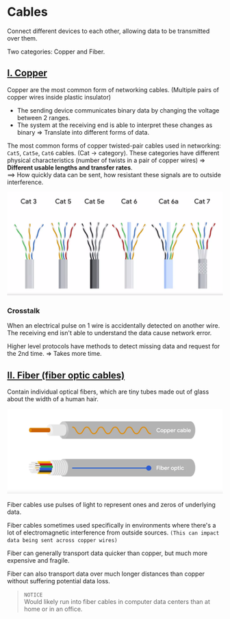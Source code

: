 # Cables

Connect different devices to each other, allowing data to be transmitted over them.

Two categories: Copper and Fiber.

## <u>I. Copper</u>

Copper are the most common form of networking cables. (Multiple pairs of copper wires inside plastic insulator)

- The sending device communicates binary data by changing the voltage between 2 ranges.
- The system at the receiving end is able to interpret these changes as binary => Translate into different forms of data.

The most common forms of copper twisted-pair cables used in networking: `Cat5`, `Cat5e`, `Cat6` cables. (Cat -> category). These categories have different physical characteristics (number of twists in a pair of copper wires) => **Different usable lengths and transfer rates**. <br>
==> How quickly data can be sent, how resistant these signals are to outside interference.

![image](images/different-copper-wire-categories.png)

### **Crosstalk**

When an electrical pulse on 1 wire is accidentally detected on another wire. The receiving end isn't able to understand the data cause network error.

Higher level protocols have methods to detect missing data and request for the 2nd time. => Takes more time.

## <u>II. Fiber (fiber optic cables)</u>

Contain individual optical fibers, which are tiny tubes made out of glass about the width of a human hair.

![image](images/copper-vs-fiber.png)

Fiber cables use pulses of light to represent ones and zeros of underlying data.

Fiber cables sometimes used specifically in environments where there's a lot of electromagnetic interference from outside sources. `(This can impact data being sent across copper wires)`

Fiber can generally transport data quicker than copper, but much more expensive and fragile.

Fiber can also transport data over much longer distances than copper without suffering potential data loss.

> `NOTICE` <br>
> Would likely run into fiber cables in computer data centers than at home or in an office.
